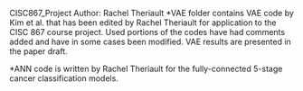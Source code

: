 CISC867_Project
 Author: Rachel Theriault
 *VAE folder contains VAE code by Kim et al. that has been edited by Rachel Theriault for application to the CISC 867 course project. Used portions of the codes have had comments added and have in some cases been modified. VAE results are presented in the paper draft.

 *ANN code is written by Rachel Theriault for the fully-connected 5-stage cancer classification models.
